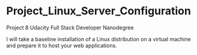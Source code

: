 # Project_Linux_Server_Configuration
Project 8 Udacity Full Stack Developer Nanodegree

I will take a baseline installation of a Linux distribution on a virtual machine and prepare it to host your web applications.
